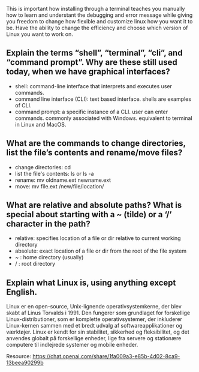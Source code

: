 This is important how installing through a terminal teaches you manually how to learn and understant the debugging and error message while giving you freedom to change how flexible and customize linux how you want it to be. Have the ability to change the efficiency and choose which version of Linux you want to work on.

## Explain the terms “shell”, “terminal”, “cli”, and “command prompt”. Why are these still used today, when we have graphical interfaces?
- shell: command-line interface that interprets and executes user commands.
- command line interface (CLI): text based interface. shells are examples of CLI.
- command prompt: a specific instance of a CLI. user can enter commands. commonly associated with Windows. equivalent to terminal in Linux and MacOS.

## What are the commands to change directories, list the file’s contents and rename/move files?
- change directories: cd
- list the file's contents: ls or ls -a
- rename: mv oldname.ext newname.ext
- move: mv file.ext /new/file/location/

## What are relative and absolute paths? What is special about starting with a ~ (tilde) or a ‘/’ character in the path?
- relative: specifies location of a file or dir relative to current working directory
- absolute: exact location of a file or dir from the root of the file system
-   ~ : home directory (usually)
-   / : root directory
## Explain what Linux is, using anything except English.
Linux er en open-source, Unix-lignende operativsystemkerne, der blev skabt af Linus Torvalds i 1991. Den fungerer som grundlaget for forskellige Linux-distributioner, som er komplette operativsystemer, der inkluderer Linux-kernen sammen med et bredt udvalg af softwareapplikationer og værktøjer. Linux er kendt for sin stabilitet, sikkerhed og fleksibilitet, og det anvendes globalt på forskellige enheder, lige fra servere og stationære computere til indlejrede systemer og mobile enheder.

Resource: https://chat.openai.com/share/1fa009a3-e85b-4d02-8ca9-13beea90299b


